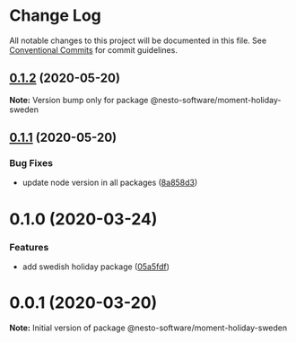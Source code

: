 # Change Log

All notable changes to this project will be documented in this file.
See [Conventional Commits](https://conventionalcommits.org) for commit guidelines.

## [0.1.2](https://github.com/nesto-software/moment-holiday/tree/master/packages/locales/sweden/compare/@nesto-software/moment-holiday-sweden@0.1.1...@nesto-software/moment-holiday-sweden@0.1.2) (2020-05-20)

**Note:** Version bump only for package @nesto-software/moment-holiday-sweden





## [0.1.1](https://github.com/nesto-software/moment-holiday/tree/master/packages/locales/sweden/compare/@nesto-software/moment-holiday-sweden@0.1.0...@nesto-software/moment-holiday-sweden@0.1.1) (2020-05-20)


### Bug Fixes

* update node version in all packages ([8a858d3](https://github.com/nesto-software/moment-holiday/tree/master/packages/locales/sweden/commit/8a858d3))





# 0.1.0 (2020-03-24)


### Features

* add swedish holiday package ([05a5fdf](https://github.com/nesto-software/moment-holiday/tree/master/packages/locales/sweden/commit/05a5fdf))





<a name="0.0.1"></a>
# 0.0.1 (2020-03-20)

**Note:** Initial version of package @nesto-software/moment-holiday-sweden
